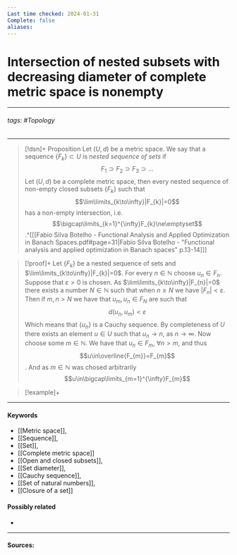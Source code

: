 ```yaml
---
Last time checked: 2024-01-31
Complete: false
aliases:
---
```

# Intersection of nested subsets with decreasing diameter of complete metric space is nonempty
***
###### tags: #Topology 
***
>[!dsn]+ Proposition
>Let $(U,d)$ be a metric space. We say that a sequence $\{F_{k}\}\subset U$ is *nested sequence of sets* if 
>$$F_{1}\supset F_{2}\supset F_{3}\supset\dots$$
>Let $(U,d)$ be a complete metric space, then every nested sequence of non-empty closed subsets $\{F_{k}\}$ such that
>$$\lim\limits_{k\to\infty}|F_{k}|=0$$
>has a non-empty intersection, i.e.
>$$\bigcap\limits_{k=1}^{\infty}F_{k}\ne\emptyset$$
>.^[[[Fabio Silva Botelho - Functional Analysis and Applied Optimization in Banach Spaces.pdf#page=31|Fabio Silva Botelho - "Functional analysis and applied optimization in Banach spaces" p.13-14]]]

>[!proof]+
>Let $\{F_{k}\}$ be a nested sequence of sets and $\lim\limits_{k\to\infty}|F_{k}|=0$. For every $n\in\mathbb{N}$ choose $u_{n}\in F_{n}$. Suppose that $\varepsilon>0$ is chosen. As $\lim\limits_{k\to\infty}|F_{n}|=0$ there exists a number $N\in\mathbb{N}$ such that when $n\ge N$ we have $|F_{n}|<\varepsilon$. 
>Then if $m,n>N$ we have that $u_{m},u_{n}\in F_{N}$ are such that
>$$d(u_{n},u_{m})<\varepsilon$$
>Which means that $\{u_{n}\}$ is a Cauchy sequence. By completeness of $U$ there exists an element $u\in U$ such that $u_{n}\to n$, as $n\to\infty$.
>Now choose some $m\in\mathbb{N}$. We have that $u_{n}\in F_{m}$, $\forall n>m$, and thus
>$$u\in\overline{F_{m}}=F_{m}$$. And as $m\in\mathbb{N}$ was chosed arbitrarily 
>$$u\in\bigcap\limits_{m=1}^{\infty}F_{m}$$

>[!example]+ 
>
***
#### Keywords
- [[Metric space]],
- [[Sequence]],
- [[Set]],
- [[Complete metric space]]
- [[Open and closed subsets]],
- [[Set diameter]],
- [[Cauchy sequence]],
- [[Set of natural numbers]],
- [[Closure of a set]]
#### Possibly related
- 
***
#### Sources:
